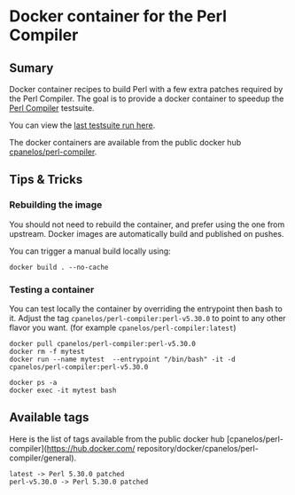 # Docker container for the Perl Compiler

## Sumary

Docker container recipes to build Perl with a few extra patches required by the Perl Compiler.
The goal is to provide a docker container to speedup the [Perl Compiler](https://github.com/atoomic/perl-compiler) testsuite.

You can view the [last testsuite run here](https://github.com/atoomic/perl-compiler/actions).

The docker containers are available from the public docker hub [cpanelos/perl-compiler](https://hub.docker.com/repository/docker/cpanelos/perl-compiler/general).

## Tips & Tricks

### Rebuilding the image

You should not need to rebuild the container, and prefer using the one from upstream.
Docker images are automatically build and published on pushes.

You can trigger a manual build locally using:

    docker build . --no-cache

### Testing a container

You can test locally the container by overriding the entrypoint then bash to it.
Adjust the tag `cpanelos/perl-compiler:perl-v5.30.0` to point to any other flavor you want.
(for example `cpanelos/perl-compiler:latest`)

    docker pull cpanelos/perl-compiler:perl-v5.30.0
    docker rm -f mytest
    docker run --name mytest  --entrypoint "/bin/bash" -it -d cpanelos/perl-compiler:perl-v5.30.0

    docker ps -a
    docker exec -it mytest bash

## Available tags

Here is the list of tags available from the public docker hub [cpanelos/perl-compiler](https://hub.docker.com/         repository/docker/cpanelos/perl-compiler/general).

    latest -> Perl 5.30.0 patched
    perl-v5.30.0 -> Perl 5.30.0 patched
